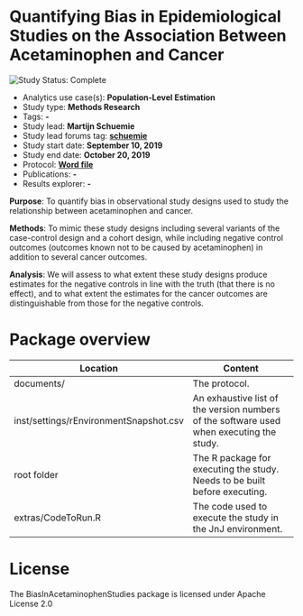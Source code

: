 Quantifying Bias in Epidemiological Studies on the Association Between Acetaminophen and Cancer 
===============================================================================================

<img src="https://img.shields.io/badge/Study%20Status-Complete-orange.svg" alt="Study Status: Complete">

- Analytics use case(s): **Population-Level Estimation**
- Study type: **Methods Research**
- Tags: **-**
- Study lead: **Martijn Schuemie**
- Study lead forums tag: **[schuemie](https://forums.ohdsi.org/u/schuemie)**
- Study start date: **September 10, 2019**
- Study end date: **October 20, 2019**
- Protocol: [**Word file**](https://github.com/ohdsi-studies/BiasInAcetaminophenStudies/blob/master/documents/ProtocolForQuanitifyingBiasV12.docx)
- Publications: **-**
- Results explorer: **-**

**Purpose**: To quantify bias in observational study designs used to study the relationship between acetaminophen and cancer.

**Methods**:  To mimic these study designs including several variants of the case-control design and a cohort design, while including negative control outcomes (outcomes known not to be caused by acetaminophen) in addition to several cancer outcomes.

**Analysis**: We will assess to what extent these study designs produce estimates for the negative controls in line with the truth (that there is no effect), and to what extent the estimates for the cancer outcomes are distinguishable from those for the negative controls.

Package overview
================

Location | Content 
-------- | ------- 
documents/ | The protocol.
inst/settings/rEnvironmentSnapshot.csv | An exhaustive list of the version numbers of the software used when executing the study. 
root folder | The R package for executing the study. Needs to be built before executing.
extras/CodeToRun.R | The code used to execute the study in the JnJ environment.
   
   
License
=======

The BiasInAcetaminophenStudies package is licensed under Apache License 2.0
